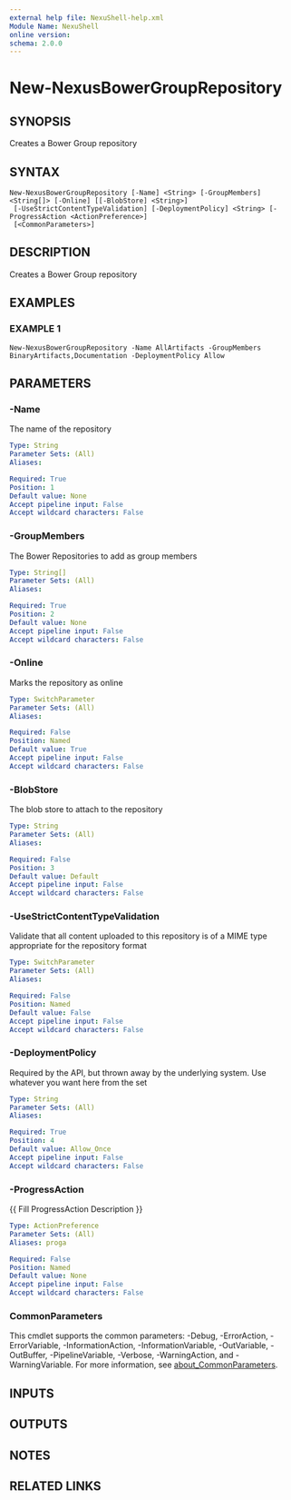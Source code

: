 ```yaml
---
external help file: NexuShell-help.xml
Module Name: NexuShell
online version:
schema: 2.0.0
---
```


# New-NexusBowerGroupRepository

## SYNOPSIS
Creates a Bower Group repository

## SYNTAX

```
New-NexusBowerGroupRepository [-Name] <String> [-GroupMembers] <String[]> [-Online] [[-BlobStore] <String>]
 [-UseStrictContentTypeValidation] [-DeploymentPolicy] <String> [-ProgressAction <ActionPreference>]
 [<CommonParameters>]
```

## DESCRIPTION
Creates a Bower Group repository

## EXAMPLES

### EXAMPLE 1
```
New-NexusBowerGroupRepository -Name AllArtifacts -GroupMembers BinaryArtifacts,Documentation -DeploymentPolicy Allow
```

## PARAMETERS

### -Name
The name of the repository

```yaml
Type: String
Parameter Sets: (All)
Aliases:

Required: True
Position: 1
Default value: None
Accept pipeline input: False
Accept wildcard characters: False
```

### -GroupMembers
The Bower Repositories to add as group members

```yaml
Type: String[]
Parameter Sets: (All)
Aliases:

Required: True
Position: 2
Default value: None
Accept pipeline input: False
Accept wildcard characters: False
```

### -Online
Marks the repository as online

```yaml
Type: SwitchParameter
Parameter Sets: (All)
Aliases:

Required: False
Position: Named
Default value: True
Accept pipeline input: False
Accept wildcard characters: False
```

### -BlobStore
The blob store to attach to the repository

```yaml
Type: String
Parameter Sets: (All)
Aliases:

Required: False
Position: 3
Default value: Default
Accept pipeline input: False
Accept wildcard characters: False
```

### -UseStrictContentTypeValidation
Validate that all content uploaded to this repository is of a MIME type appropriate for the repository format

```yaml
Type: SwitchParameter
Parameter Sets: (All)
Aliases:

Required: False
Position: Named
Default value: False
Accept pipeline input: False
Accept wildcard characters: False
```

### -DeploymentPolicy
Required by the API, but thrown away by the underlying system.
Use whatever you want here from the set

```yaml
Type: String
Parameter Sets: (All)
Aliases:

Required: True
Position: 4
Default value: Allow_Once
Accept pipeline input: False
Accept wildcard characters: False
```

### -ProgressAction
{{ Fill ProgressAction Description }}

```yaml
Type: ActionPreference
Parameter Sets: (All)
Aliases: proga

Required: False
Position: Named
Default value: None
Accept pipeline input: False
Accept wildcard characters: False
```

### CommonParameters
This cmdlet supports the common parameters: -Debug, -ErrorAction, -ErrorVariable, -InformationAction, -InformationVariable, -OutVariable, -OutBuffer, -PipelineVariable, -Verbose, -WarningAction, and -WarningVariable. For more information, see [about_CommonParameters](http://go.microsoft.com/fwlink/?LinkID=113216).

## INPUTS

## OUTPUTS

## NOTES

## RELATED LINKS

